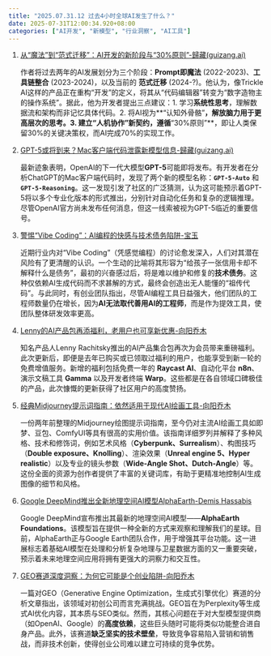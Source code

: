 ```yaml
---
title: "2025.07.31.12 过去4小时全球AI发生了什么？"
date: 2025-07-31T12:00:34.920+08:00
categories: ["AI开发", "新模型", "行业洞察", "AI工具"]
---
```


1. [从“魔法”到“范式迁移”：AI开发的新阶段与“30%原则”-歸藏(guizang.ai)](https://x.com/op7418/status/1950750056057126940)

   作者将过去两年的AI发展划分为三个阶段：**Prompt即魔法** (2022-2023)、**工具链整合** (2023-2024)，以及当前的 **范式迁移** (2024-?)。他认为，像Trickle AI这样的产品正在重构“开发”的定义，将其从“代码编辑器”转变为“数字造物主的操作系统”。据此，他为开发者提出三点建议：1. 学习**系统性思考**，理解数据流和架构而非记忆具体代码。2. 将AI视为**“认知外骨骼”**，解放脑力用于更高层次的思考。3. 建立“人机协作”新契约，遵循**“30%原则”**，即让人类保留30%的关键决策权，而AI完成70%的实现工作。

2. [GPT-5或将到来？Mac客户端代码泄露新模型信息-歸藏(guizang.ai)](https://x.com/op7418/status/1950739727302156332)

   最新迹象表明，OpenAI的下一代大模型**GPT-5**可能即将发布。有开发者在分析ChatGPT的Mac客户端代码时，发现了两个新的模型名称：**`GPT-5-Auto`** 和 **`GPT-5-Reasoning`**。这一发现引发了社区的广泛猜测，认为这可能预示着GPT-5将以多个专业化版本的形式推出，分别针对自动化任务和复杂的逻辑推理。尽管OpenAI官方尚未发布任何消息，但这一线索被视为GPT-5临近的重要信号。

3. [警惕“Vibe Coding”：AI编程的快感与技术债务陷阱-宝玉](https://x.com/dotey/status/1950733173714756042)

   近期行业内对“Vibe Coding”（凭感觉编程）的讨论愈发深入，人们对其潜在风险有了更清醒的认识。一个生动的比喻将其形容为“给孩子一张信用卡却不解释什么是债务”，最初的兴奋感过后，将是难以维护和修复的**技术债务**。这种仅依赖AI生成代码而不求甚解的方式，最终会创造出无人能懂的“祖传代码”。与此同时，有创业团队指出，尽管AI编程工具日益强大，他们团队的工程师数量仍在增长，因为**AI无法取代善用AI的工程师**，而是作为提效工具，使团队整体研发效率更高。

4. [Lenny的AI产品包再添福利，老用户也可享新优惠-向阳乔木](https://x.com/vista8/status/1950736097967030510)

   知名产品人Lenny Rachitsky推出的AI产品集合包再次为会员带来重磅福利。此次更新后，即便是去年已购买或已领取过福利的用户，也能享受到新一轮的免费增值服务。新增的福利包括免费一年的 **Raycast AI**、自动化平台 **n8n**、演示文稿工具 **Gamma** 以及开发者终端 **Warp**。这些都是在各自领域口碑极佳的产品，此次慷慨的更新获得了社区用户的高度赞扬。

5. [经典Midjourney提示词指南：依然适用于现代AI绘画工具-向阳乔木](https://x.com/vista8/status/1950724529590075873)

   一份两年前整理的Midjourney绘图提示词指南，至今仍对主流AI绘画工具如即梦、豆包、ComfyUI等具有很高的实用价值。该指南详细罗列并解释了多种风格、技术和修饰词，例如艺术风格（**Cyberpunk、Surrealism**）、构图技巧（**Double exposure、Knolling**）、渲染效果（**Unreal engine 5、Hyper realistic**）以及专业的镜头参数（**Wide-Angle Shot、Dutch-Angle**）等。这份全面的资源为创作者提供了丰富的关键词库，有助于更精准地控制AI生成图像的细节和风格。

6. [Google DeepMind推出全新地理空间AI模型AlphaEarth-Demis Hassabis](https://x.com/demishassabis/status/1950724291009413227)

   Google DeepMind宣布推出其最新的地理空间AI模型——**AlphaEarth Foundations**。该模型旨在提供一种全新的方式来观察和理解我们的星球。目前，AlphaEarth正与Google Earth团队合作，用于增强其平台功能。这一进展标志着基础AI模型在处理和分析复杂地理与卫星数据方面的又一重要突破，预示着未来地理空间应用将拥有更强大的洞察力和交互性。

7. [GEO赛道深度洞察：为何它可能是个创业陷阱-向阳乔木](https://x.com/vista8/status/1950712125204390378)

   一篇对GEO（Generative Engine Optimization，生成式引擎优化）赛道的分析文章指出，该领域对初创公司而言充满挑战。GEO旨在为Perplexity等生成式AI优化内容，其本质与SEO类似。然而，其核心问题在于对大型模型提供商（如OpenAI、Google）的**高度依赖**，这些巨头随时可能将类似功能整合进自身产品。此外，该赛道**缺乏坚实的技术壁垒**，导致竞争容易陷入营销和销售战，而非技术创新，使得创业公司难以建立可持续的竞争优势。